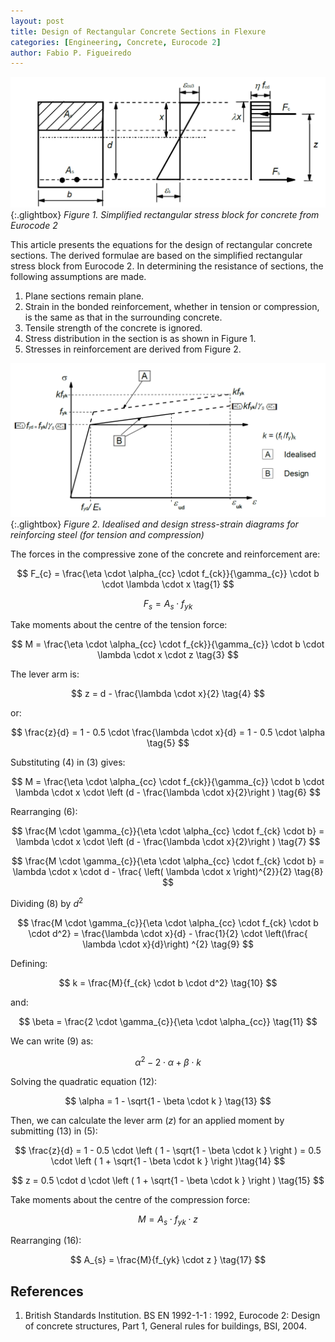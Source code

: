 ```yaml
---
layout: post
title: Design of Rectangular Concrete Sections in Flexure
categories: [Engineering, Concrete, Eurocode 2]
author: Fabio P. Figueiredo
---
```


[![section](\assets\2022-06-02-ec2-flexure\section.png)](\assets\2022-06-02-ec2-flexure\section.png){:.glightbox}
_Figure 1. Simplified rectangular stress block for concrete from Eurocode 2_

This article presents the equations for the design of rectangular concrete sections. The derived formulae are based on the simplified rectangular stress block from Eurocode 2. In determining the resistance of sections, the following assumptions are made.

1. Plane sections remain plane.
1. Strain in the bonded reinforcement, whether in tension or compression, is the same as that in the surrounding concrete.
1. Tensile strength of the concrete is ignored.
1. Stress distribution in the section is as shown in Figure 1.
1. Stresses in reinforcement are derived from Figure 2.

[![steel](\assets\2022-06-02-ec2-flexure\steel.png)](\assets\2022-06-02-ec2-flexure\steel.png){:.glightbox}
_Figure 2. Idealised and design stress-strain diagrams for reinforcing steel (for tension and compression)_

The forces in the compressive zone of the concrete and reinforcement are:

$$
F_{c} = \frac{\eta \cdot \alpha_{cc} \cdot f_{ck}}{\gamma_{c}} \cdot b \cdot \lambda \cdot x \tag{1}
$$

$$
F_{s} = A_{s} \cdot f_{yk} \tag{2}
$$

Take moments about the centre of the tension force:

$$
M = \frac{\eta \cdot \alpha_{cc} \cdot f_{ck}}{\gamma_{c}} \cdot b \cdot \lambda \cdot x \cdot z \tag{3}
$$

The lever arm is:

$$
 z = d - \frac{\lambda \cdot x}{2} \tag{4}
$$

or:

$$
 \frac{z}{d} = 1 - 0.5 \cdot \frac{\lambda \cdot x}{d} = 1 - 0.5 \cdot \alpha \tag{5}
$$

Substituting (4) in (3) gives:

$$
M = \frac{\eta \cdot \alpha_{cc} \cdot f_{ck}}{\gamma_{c}} \cdot b \cdot \lambda \cdot x \cdot \left (d - \frac{\lambda \cdot x}{2}\right ) \tag{6}
$$

Rearranging (6):

$$
\frac{M \cdot \gamma_{c}}{\eta \cdot \alpha_{cc} \cdot f_{ck} \cdot b} = \lambda \cdot x \cdot \left (d - \frac{\lambda \cdot x}{2}\right )  \tag{7}
$$

$$
\frac{M \cdot \gamma_{c}}{\eta \cdot \alpha_{cc} \cdot f_{ck} \cdot b} = \lambda \cdot x \cdot d  - \frac{ \left( \lambda \cdot x \right)^{2}}{2} \tag{8}
$$

Dividing (8) by $d^2$

$$
\frac{M \cdot \gamma_{c}}{\eta \cdot \alpha_{cc} \cdot f_{ck} \cdot b \cdot d^2} = \frac{\lambda \cdot x}{d} - \frac{1}{2} \cdot \left(\frac{ \lambda \cdot x}{d}\right) ^{2}  \tag{9}
$$

Defining:

$$
k = \frac{M}{f_{ck} \cdot b \cdot d^2} \tag{10}
$$

and:

$$
\beta = \frac{2 \cdot \gamma_{c}}{\eta \cdot \alpha_{cc}} \tag{11}
$$

We can write (9) as:

$$
\alpha^2 - 2 \cdot \alpha + \beta \cdot k \tag{12}
$$

Solving the quadratic equation (12):

$$
\alpha = 1 - \sqrt{1 - \beta \cdot k } \tag{13}
$$

Then, we can calculate the lever arm $(z)$ for an applied moment by submitting (13) in (5):

$$
  \frac{z}{d} =  1 - 0.5 \cdot \left (  1 - \sqrt{1 - \beta \cdot k } \right ) =  0.5 \cdot \left (  1 + \sqrt{1 - \beta \cdot k } \right )\tag{14}
$$

$$
z = 0.5 \cdot d \cdot \left (  1 + \sqrt{1 - \beta \cdot k } \right ) \tag{15}
$$

Take moments about the centre of the compression force:

$$
M = A_{s} \cdot f_{yk} \cdot z \tag{16}
$$

Rearranging (16):

$$
A_{s} = \frac{M}{f_{yk} \cdot z } \tag{17}
$$

## References

1. British Standards Institution. BS EN 1992-1-1 : 1992, Eurocode 2: Design of concrete structures, Part 1, General rules for buildings, BSI, 2004.
